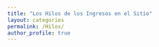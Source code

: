 ```yaml
---
title: "Los Hilos de los Ingresos en el Sitio"
layout: categories
permalink: /Hilos/
author_profile: true
---
```

